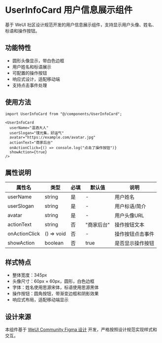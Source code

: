 # UserInfoCard 用户信息展示组件

基于 WeUI 社区设计规范开发的用户信息展示组件，支持显示用户头像、姓名、标语和操作按钮。

## 功能特性

- 圆形头像显示，带白色边框
- 用户姓名和标语展示
- 可配置的操作按钮
- 响应式设计，适配移动端
- 支持点击事件处理

## 使用方法

```tsx
import UserInfoCard from "@/components/UserInfoCard";

<UserInfoCard
  userName="温酒大人"
  userSlogan="璞光集，好运气" 
  avatar="https://example.com/avatar.jpg"
  actionText="商家后台"
  onActionClick={() => console.log("点击了操作按钮")}
  showAction={true}
/>
```

## 属性说明

| 属性名 | 类型 | 必填 | 默认值 | 说明 |
|--------|------|------|--------|------|
| userName | string | 是 | - | 用户姓名 |
| userSlogan | string | 是 | - | 用户标语/简介 |
| avatar | string | 是 | - | 用户头像URL |
| actionText | string | 否 | "商家后台" | 操作按钮文本 |
| onActionClick | () => void | 否 | - | 操作按钮点击事件 |
| showAction | boolean | 否 | true | 是否显示操作按钮 |

## 样式特点

- 整体宽度：345px
- 头像尺寸：60px × 60px，圆形，白色边框
- 字体：姓名使用思源宋体，标语使用思源黑体
- 操作按钮：圆角按钮，带渐变边框和阴影效果
- 响应式布局，适配移动端显示

## 设计来源

本组件基于 [WeUI Community Figma 设计](https://www.figma.com/design/M8DZiLE4FoZNRbA0AkmUWb/WeUI--Community-?node-id=13602-956&m=dev) 开发，严格按照设计规范实现样式和交互。 